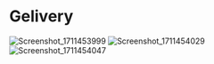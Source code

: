 # Gelivery
![Screenshot_1711453999](https://github.com/tolganacar/android-food-order-app-gelivery/assets/83028055/ab3c0412-b938-4c23-8f69-a1647d627aeb)
![Screenshot_1711454029](https://github.com/tolganacar/android-food-order-app-gelivery/assets/83028055/a8d8d554-3e5a-4e29-84f3-48f41136cb6b)
![Screenshot_1711454047](https://github.com/tolganacar/android-food-order-app-gelivery/assets/83028055/73ec73db-1ba9-41ff-8664-41d0ce59b36c)
